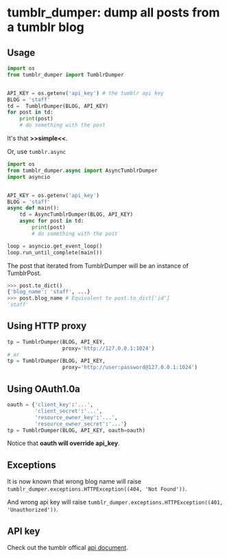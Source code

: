 # tumblr_dumper: dump all posts from a tumblr blog

## Usage
```python
import os
from tumblr_dumper import TumblrDumper


API_KEY = os.getenv('api_key') # the tumblr api key
BLOG = 'staff'
td =  TumblrDumper(BLOG, API_KEY)
for post in td:
    print(post)
    # do something with the post
```
It's that **>>simple<<**.

Or, use `tumblr.async`

```python
import os
from tumblr_dumper.async import AsyncTumblrDumper
import asyncio


API_KEY = os.getenv('api_key')
BLOG = 'staff'
async def main():
    td = AsyncTumblrDumper(BLOG, API_KEY)
    async for post in td:
        print(post)
        # do something with the post

loop = asyncio.get_event_loop()
loop.run_until_complete(main())
```

The post that iterated from TumblrDumper will be an instance of TumblrPost.
```python
>>> post.to_dict()
{'blog_name': 'staff', ...}
>>> post.blog_name # Equivalent to post.to_dict['id']
'staff'
```
## Using HTTP proxy
```python
tp = TumblrDumper(BLOG, API_KEY,
                  proxy='http://127.0.0.1:1024')
# or
tp = TumblrDumper(BLOG, API_KEY,
                  proxy='http://user:password@127.0.0.1:1024')
```
## Using OAuth1.0a
```python
oauth = {'client_key':'...',
         'client_secret':'...',
         'resource_owner_key':'...',
         'resource_owner_secret':'...'}
tp = TumblrDumper(BLOG, API_KEY, oauth=oauth)
```
Notice that **oauth will override api_key**.
## Exceptions
It is now known that wrong blog name will raise `tumblr_dumper.exceptions.HTTPException((404, 'Not Found'))`.

 And wrong api key will raise `tumblr_dumper.exceptions.HTTPException((401, 'Unauthorized'))`.

## API key
Check out the tumblr offical [api document](https://www.tumblr.com/docs/en/api/v2#auth).
